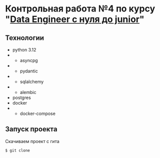 # Контрольная работа №4 по курсу "[Data Engineer с нуля до junior](https://stepik.org/course/137235/syllabus)"



## Технологии
- python 3.12
- - asyncpg
- - pydantic
- - sqlalchemy
- - alembic
- postgres
- docker
- - docker-compose

## Запуск проекта

Скачиваем проект с гита
```shell
$ git clone 
```